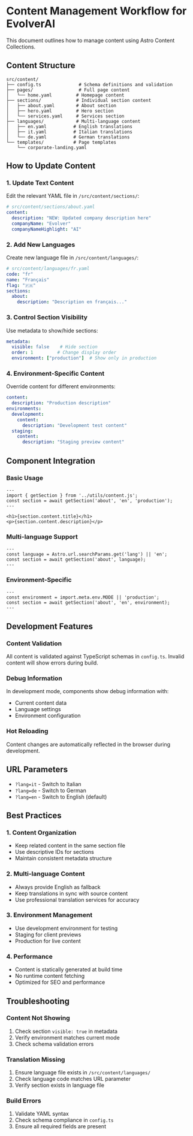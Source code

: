 # Content Management Workflow for EvolverAI

This document outlines how to manage content using Astro Content Collections.

## Content Structure

```
src/content/
├── config.ts              # Schema definitions and validation
├── pages/                 # Full page content
│   └── home.yaml         # Homepage content
├── sections/             # Individual section content
│   ├── about.yaml        # About section
│   ├── hero.yaml         # Hero section
│   └── services.yaml     # Services section
├── languages/            # Multi-language content
│   ├── en.yaml          # English translations
│   ├── it.yaml          # Italian translations
│   └── de.yaml          # German translations
└── templates/           # Page templates
    └── corporate-landing.yaml
```

## How to Update Content

### 1. Update Text Content

Edit the relevant YAML file in `/src/content/sections/`:

```yaml
# src/content/sections/about.yaml
content:
  description: "NEW: Updated company description here"
  companyName: "Evolver"
  companyNameHighlight: "AI"
```

### 2. Add New Languages

Create new language file in `/src/content/languages/`:

```yaml
# src/content/languages/fr.yaml
code: "fr"
name: "Français"
flag: "🇫🇷"
sections:
  about:
    description: "Description en français..."
```

### 3. Control Section Visibility

Use metadata to show/hide sections:

```yaml
metadata:
  visible: false    # Hide section
  order: 1         # Change display order
  environment: ["production"]  # Show only in production
```

### 4. Environment-Specific Content

Override content for different environments:

```yaml
content:
  description: "Production description"
environments:
  development:
    content:
      description: "Development test content"
  staging:
    content:
      description: "Staging preview content"
```

## Component Integration

### Basic Usage

```astro
---
import { getSection } from '../utils/content.js';
const section = await getSection('about', 'en', 'production');
---

<h1>{section.content.title}</h1>
<p>{section.content.description}</p>
```

### Multi-language Support

```astro
---
const language = Astro.url.searchParams.get('lang') || 'en';
const section = await getSection('about', language);
---
```

### Environment-Specific

```astro
---
const environment = import.meta.env.MODE || 'production';
const section = await getSection('about', 'en', environment);
---
```

## Development Features

### Content Validation

All content is validated against TypeScript schemas in `config.ts`. Invalid content will show errors during build.

### Debug Information

In development mode, components show debug information with:
- Current content data
- Language settings
- Environment configuration

### Hot Reloading

Content changes are automatically reflected in the browser during development.

## URL Parameters

- `?lang=it` - Switch to Italian
- `?lang=de` - Switch to German
- `?lang=en` - Switch to English (default)

## Best Practices

### 1. Content Organization
- Keep related content in the same section file
- Use descriptive IDs for sections
- Maintain consistent metadata structure

### 2. Multi-language Content
- Always provide English as fallback
- Keep translations in sync with source content
- Use professional translation services for accuracy

### 3. Environment Management
- Use development environment for testing
- Staging for client previews
- Production for live content

### 4. Performance
- Content is statically generated at build time
- No runtime content fetching
- Optimized for SEO and performance

## Troubleshooting

### Content Not Showing
1. Check section `visible: true` in metadata
2. Verify environment matches current mode
3. Check schema validation errors

### Translation Missing
1. Ensure language file exists in `/src/content/languages/`
2. Check language code matches URL parameter
3. Verify section exists in language file

### Build Errors
1. Validate YAML syntax
2. Check schema compliance in `config.ts`
3. Ensure all required fields are present
